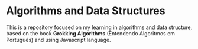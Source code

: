 # Algorithms and Data Structures

This is a repository focused on my learning in algorithms and data structure, based on the book **Grokking Algorithms** (Entendendo Algoritmos em Português) and using Javascript language.
